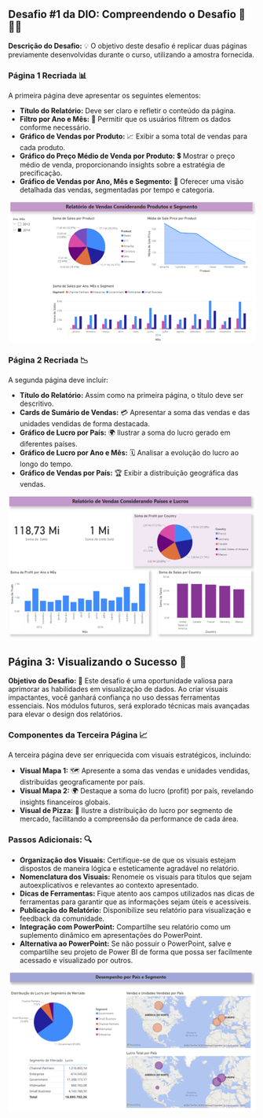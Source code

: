 ## Desafio #1 da DIO: Compreendendo o Desafio 🚀👩‍💻

**Descrição do Desafio:** 💡
O objetivo deste desafio é replicar duas páginas previamente desenvolvidas durante o curso, utilizando a amostra fornecida.

### Página 1 Recriada 📊
A primeira página deve apresentar os seguintes elementos:
- **Título do Relatório:** Deve ser claro e refletir o conteúdo da página.
- **Filtro por Ano e Mês:** 📅 Permitir que os usuários filtrem os dados conforme necessário.
- **Gráfico de Vendas por Produto:** 📈 Exibir a soma total de vendas para cada produto.
- **Gráfico do Preço Médio de Venda por Produto:** 💲 Mostrar o preço médio de venda, proporcionando insights sobre a estratégia de precificação.
- **Gráfico de Vendas por Ano, Mês e Segmento:** 📆 Oferecer uma visão detalhada das vendas, segmentadas por tempo e categoria.

![Alt text](image.png)

### Página 2 Recriada 📉
A segunda página deve incluir:
- **Título do Relatório:** Assim como na primeira página, o título deve ser descritivo.
- **Cards de Sumário de Vendas:** 💳 Apresentar a soma das vendas e das unidades vendidas de forma destacada.
- **Gráfico de Lucro por País:** 🌍 Ilustrar a soma do lucro gerado em diferentes países.
- **Gráfico de Lucro por Ano e Mês:** 🗓️ Analisar a evolução do lucro ao longo do tempo.
- **Gráfico de Vendas por País:** 🏆 Exibir a distribuição geográfica das vendas.

![Alt text](image-1.png)

## Página 3: Visualizando o Sucesso 🌟

**Objetivo do Desafio:** 🎯
Este desafio é uma oportunidade valiosa para aprimorar as habilidades em visualização de dados. Ao criar visuais impactantes, você ganhará confiança no uso dessas ferramentas essenciais. Nos módulos futuros, será explorado técnicas mais avançadas para elevar o design dos relatórios.

### Componentes da Terceira Página 📈
A terceira página deve ser enriquecida com visuais estratégicos, incluindo:

- **Visual Mapa 1:** 🗺️ Apresente a soma das vendas e unidades vendidas, distribuídas geograficamente por país.
- **Visual Mapa 2:** 🌍 Destaque a soma do lucro (profit) por país, revelando insights financeiros globais.
- **Visual de Pizza:** 🍕 Ilustre a distribuição do lucro por segmento de mercado, facilitando a compreensão da performance de cada área.

### Passos Adicionais: 🔍
- **Organização dos Visuais:** Certifique-se de que os visuais estejam dispostos de maneira lógica e esteticamente agradável no relatório.
- **Nomenclatura dos Visuais:** Renomeie os visuais para títulos que sejam autoexplicativos e relevantes ao contexto apresentado.
- **Dicas de Ferramentas:** Fique atento aos campos utilizados nas dicas de ferramentas para garantir que as informações sejam úteis e acessíveis.
- **Publicação do Relatório:** Disponibilize seu relatório para visualização e feedback da comunidade.
- **Integração com PowerPoint:** Compartilhe seu relatório como um suplemento dinâmico em apresentações do PowerPoint.
- **Alternativa ao PowerPoint:** Se não possuir o PowerPoint, salve e compartilhe seu projeto de Power BI de forma que possa ser facilmente acessado e visualizado por outros.

![Alt text](image-4.png)